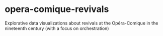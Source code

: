 # opera-comique-revivals
Explorative data visualizations about revivals at the Opéra-Comique in the nineteenth century (with a focus on orchestration)
